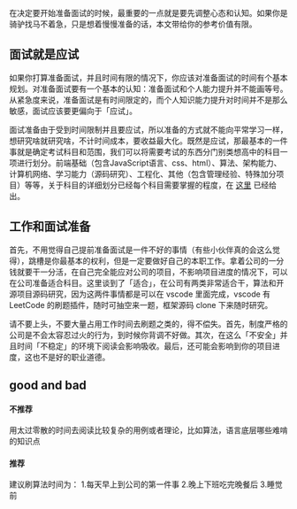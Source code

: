在决定要开始准备面试的时候，最重要的一点就是要先调整心态和认知。如果你是骑驴找马不着急，只是想着慢慢准备的话，本文带给你的参考价值有限。

## 面试就是应试
如果你打算准备面试，并且时间有限的情况下，你应该对准备面试的时间有个基本规划。对准备面试要有一个基本的认知：准备面试和个人能力提升并不能画等号。从紧急度来说，准备面试是有时间限定的，而个人知识能力提升对时间并不是那么敏感，面试应该要更偏向于「应试」。

面试准备由于受到时间限制并且要应试，所以准备的方式就不能向平常学习一样，想研究啥就研究啥，不计时间成本，要收益最大化。既然是应试，那最基本的一件事就是确定考试科目和范围，我们可以将需要考试的东西分门别类想高中的科目一项进行划分。前端基础（包含JavaScript语言、css、html）、算法、架构能力、计算机网络、学习能力（源码研究）、工程化、其他（包含管理经验、特殊加分项目）等等，关于科目的详细划分已经每个科目需要掌握的程度，在 [这里](https://github.com/cuixueshe/front-end-interview-skills/blob/main/guide/subjects.md) 已经给出。


## 工作和面试准备
首先，不用觉得自己提前准备面试是一件不好的事情（有些小伙伴真的会这么觉得），跳槽是你最基本的权利，但是一定要做好自己的本职工作。拿着公司的一分钱就要干一分活，在自己完全能应对公司的项目，不影响项目进度的情况下，可以在公司准备适合科目。这里谈到了「适合」，在公司有两类非常适合干，算法和开源项目源码研究，因为这两件事情都是可以在 vscode 里面完成，vscode 有 LeetCode 的刷题插件，随时可抽空来一题，框架源码 clone 下来随时研究。

请不要上头，不要大量占用工作时间去刷题之类的，得不偿失。首先，制度严格的公司是不会太容忍过火的行为，到时候你背调不好做。其次，在这么「不安全」并且时间「不稳定」的环境下阅读会影响吸收。最后，还可能会影响到你的项目进度，这也不是好的职业道德。



## good and bad
#### 不推荐
用太过零散的时间去阅读比较复杂的用例或者理论，比如算法，语言底层哪些难啃的知识点

#### 推荐
建议刷算法时间为：
1.每天早上到公司的第一件事
2.晚上下班吃完晚餐后
3.睡觉前